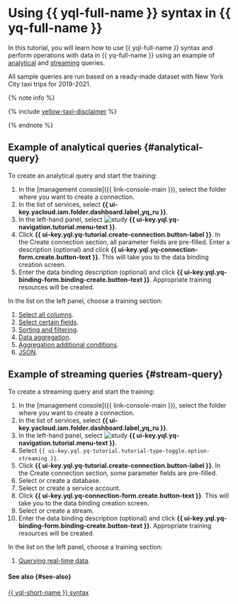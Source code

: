 # Using {{ yql-full-name }} syntax in {{ yq-full-name }}

In this tutorial, you will learn how to use {{ yql-full-name }} syntax and perform operations with data in {{ yq-full-name }} using an example of [analytical](#analytical-query) and [streaming](#stream-query) queries.

All sample queries are run based on a ready-made dataset with New York City taxi trips for 2019-2021.

{% note info %}

{% include [yellow-taxi-disclaimer](../_includes/yellow-taxi-disclaimer.md) %}

{% endnote %}

## Example of analytical queries {#analytical-query}

To create an analytical query and start the training:

1. In the [management console]({{ link-console-main }}), select the folder where you want to create a connection.
1. In the list of services, select **{{ ui-key.yacloud.iam.folder.dashboard.label_yq_ru }}**.
1. In the left-hand panel, select ![study](../../_assets/console-icons/graduation-cap.svg) **{{ ui-key.yql.yq-navigation.tutorial.menu-text }}**.
1. Click **{{ ui-key.yql.yq-tutorial.create-connection.button-label }}**. In the Create connection section, all parameter fields are pre-filled. Enter a description (optional) and click **{{ ui-key.yql.yq-connection-form.create.button-text }}**. This will take you to the data binding creation screen.
1. Enter the data binding description (optional) and click **{{ ui-key.yql.yq-binding-form.binding-create.button-text }}**. Appropriate training resources will be created.

In the list on the left panel, choose a training section:

1. [Select all columns](./select-all-columns.md).
1. [Select certain fields](./select-specific-columns.md).
1. [Sorting and filtering](./sort-filter.md).
1. [Data aggregation](./basic-aggregation.md).
1. [Aggregation additional conditions](./conditional-values.md).
1. [JSON](./json.md).

## Example of streaming queries {#stream-query}

To create a streaming query and start the training:

1. In the [management console]({{ link-console-main }}), select the folder where you want to create a connection.
1. In the list of services, select **{{ ui-key.yacloud.iam.folder.dashboard.label_yq_ru }}**.
1. In the left-hand panel, select ![study](../../_assets/console-icons/graduation-cap.svg) **{{ ui-key.yql.yq-navigation.tutorial.menu-text }}**.
1. Select `{{ ui-key.yql.yq-tutorial.tutorial-type-toggle.option-streaming }}`.
1. Click **{{ ui-key.yql.yq-tutorial.create-connection.button-label }}**. In the Create connection section, some parameter fields are pre-filled.
1. Select or create a database.
1. Select or create a service account.
1. Click **{{ ui-key.yql.yq-connection-form.create.button-text }}**. This will take you to the data binding creation screen.
1. Select or create a stream.
1. Enter the data binding description (optional) and click **{{ ui-key.yql.yq-binding-form.binding-create.button-text }}**. Appropriate training resources will be created.

In the list on the left panel, choose a training section:

1. [Querying real-time data](./streaming-query.md).

#### See also {#see-also}

[{{ yql-short-name }} syntax](https://ydb.tech/en/docs/yql/reference/syntax/)
